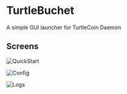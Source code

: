 # TurtleBuchet 

A simple GUI launcher for TurtleCoin Daemon

## Screens

![QuickStart](https://i.imgur.com/mKDOL4q.png "QuickStart")

![Config](https://i.imgur.com/yAHrkLx.png "Config")

![Logs](https://i.imgur.com/IWfOVIQ.png "Logs")

